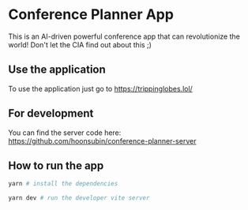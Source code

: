 # Conference Planner App

This is an AI-driven powerful conference app that can revolutionize the world!
Don't let the CIA find out about this ;)

## Use the application

To use the application just go to <https://trippinglobes.lol/>


## For development

You can find the server code here: <https://github.com/hoonsubin/conference-planner-server>

## How to run the app

```bash
yarn # install the dependencies

yarn dev # run the developer vite server
```
